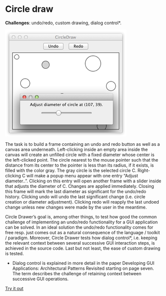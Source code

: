 # Circle draw

**Challenges**: undo/redo, custom drawing, dialog control*.

![Image of circle draw](circledraw.png)

The task is to build a frame containing an undo and redo button as well as a
 canvas area underneath. Left-clicking inside an empty area inside the canvas 
 will create an unfilled circle with a fixed diameter whose center is the 
 left-clicked point. The circle nearest to the mouse pointer such that the 
 distance from its center to the pointer is less than its radius, if it exists, 
 is filled with the color gray. The gray circle is the selected circle C. 
 Right-clicking C will make a popup menu appear with one entry 
 “Adjust diameter..”. Clicking on this entry will open another frame with a 
 slider inside that adjusts the diameter of C. Changes are applied 
 immediately. Closing this frame will mark the last diameter as significant 
 for the undo/redo history. Clicking undo will undo the last significant
  change (i.e. circle creation or diameter adjustment). Clicking redo will 
  reapply the last undoed change unless new changes were made by the 
  user in the meantime.

Circle Drawer’s goal is, among other things, to test how good the common 
challenge of implementing an undo/redo functionality for a GUI application 
can be solved. In an ideal solution the undo/redo functionality comes for 
free resp. just comes out as a natural consequence of the 
language / toolkit / paradigm. Moreover, Circle Drawer tests how dialog 
control*, i.e. keeping the relevant context between several successive GUI 
interaction steps, is achieved in the source code. Last but not least, the 
ease of custom drawing is tested.

* Dialog control is explained in more detail in the paper Developing GUI 
Applications: Architectural Patterns Revisited starting on page seven. 
The term describes the challenge of retaining context between successive 
GUI operations.

[Try it out](src/CircleDraw.elm)
